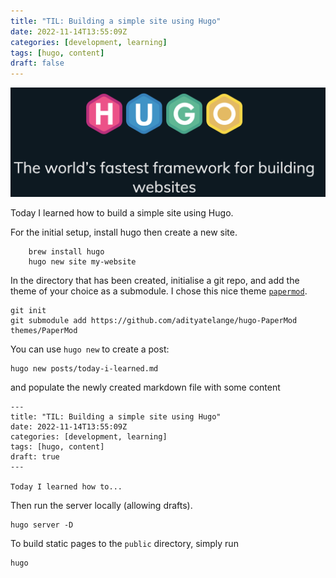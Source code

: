 ```yaml
---
title: "TIL: Building a simple site using Hugo"
date: 2022-11-14T13:55:09Z
categories: [development, learning]
tags: [hugo, content]
draft: false
---
```


![](/img/hugo.png)

Today I learned how to build a simple site using Hugo. 

For the initial setup, install hugo then create a new site. 

        brew install hugo
        hugo new site my-website

In the directory that has been created, initialise a git repo, and add the theme of your choice as a submodule. I chose this nice theme [`papermod`](https://github.com/adityatelange/hugo-PaperMod).
    
    git init
    git submodule add https://github.com/adityatelange/hugo-PaperMod themes/PaperMod

You can use `hugo new` to create a post:

    hugo new posts/today-i-learned.md


and populate the newly created markdown file with some content

    ---
    title: "TIL: Building a simple site using Hugo"
    date: 2022-11-14T13:55:09Z
    categories: [development, learning]
    tags: [hugo, content]
    draft: true
    ---

    Today I learned how to...

Then run the server locally (allowing drafts).

    hugo server -D

To build static pages to the `public` directory, simply run

    hugo